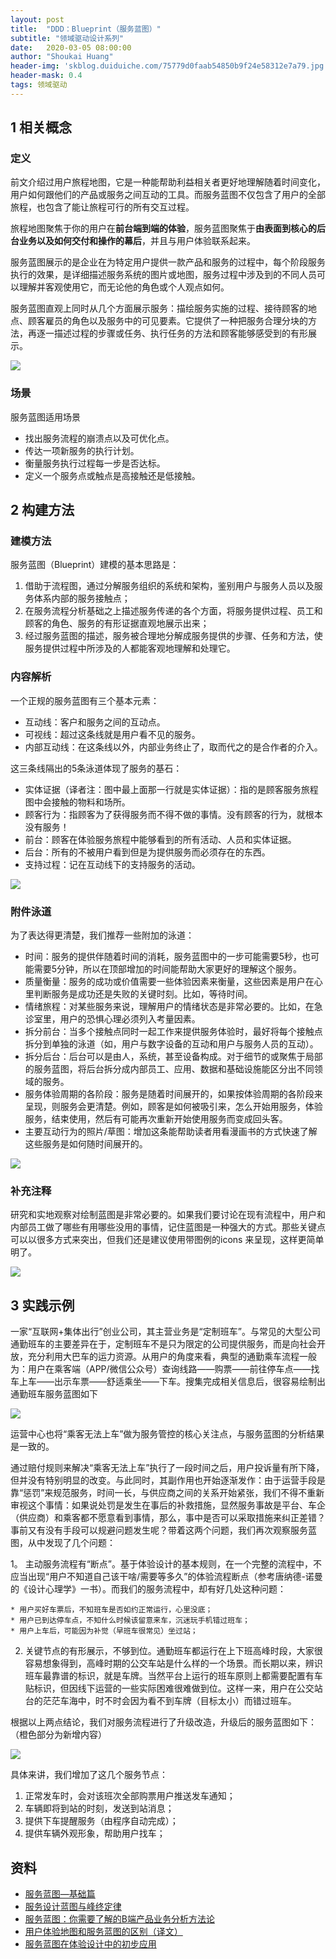 ```yaml
---
layout: post
title:  "DDD：Blueprint（服务蓝图）"
subtitle: "领域驱动设计系列"
date:   2020-03-05 08:00:00
author: "Shoukai Huang"
header-img: 'skblog.duiduiche.com/75779d0faab54850b9f24e58312e7a79.jpg'
header-mask: 0.4
tags: 领域驱动
---
```


## 1 相关概念

### 定义

前文介绍过用户旅程地图，它是一种能帮助利益相关者更好地理解随着时间变化，用户如何跟他们的产品或服务之间互动的工具。而服务蓝图不仅包含了用户的全部旅程，也包含了能让旅程可行的所有交互过程。

旅程地图聚焦于你的用户在**前台端到端的体验**，服务蓝图聚焦于**由表面到核心的后台业务以及如何交付和操作的幕后**，并且与用户体验联系起来。

服务蓝图展示的是企业在为特定用户提供一款产品和服务的过程中，每个阶段服务执行的效果，是详细描述服务系统的图片或地图，服务过程中涉及到的不同人员可以理解并客观使用它，而无论他的角色或个人观点如何。

服务蓝图直观上同时从几个方面展示服务：描绘服务实施的过程、接待顾客的地点、顾客雇员的角色以及服务中的可见要素。它提供了一种把服务合理分块的方法，再逐一描述过程的步骤或任务、执行任务的方法和顾客能够感受到的有形展示。

![](http://skblog.duiduiche.com/9b77e3ffe9db5db547dfb1447c08dbcb.jpg)

### 场景

服务蓝图适用场景

* 找出服务流程的崩溃点以及可优化点。
* 传达一项新服务的执行计划。
* 衡量服务执行过程每一步是否达标。
* 定义一个服务点或触点是高接触还是低接触。


## 2 构建方法

### 建模方法

服务蓝图（Blueprint）建模的基本思路是：

1. 借助于流程图，通过分解服务组织的系统和架构，鉴别用户与服务人员以及服务体系内部的服务接触点；
2. 在服务流程分析基础之上描述服务传递的各个方面，将服务提供过程、员工和顾客的角色、服务的有形证据直观地展示出来；
3. 经过服务蓝图的描述，服务被合理地分解成服务提供的步骤、任务和方法，使服务提供过程中所涉及的人都能客观地理解和处理它。


### 内容解析

一个正规的服务蓝图有三个基本元素：

* 互动线：客户和服务之间的互动点。
* 可视线：超过这条线就是用户看不见的服务。
* 内部互动线：在这条线以外，内部业务终止了，取而代之的是合作者的介入。

这三条线隔出的5条泳道体现了服务的基石：

* 实体证据（译者注：图中最上面那一行就是实体证据）：指的是顾客服务旅程图中会接触的物料和场所。
* 顾客行为：指顾客为了获得服务而不得不做的事情。没有顾客的行为，就根本没有服务！
* 前台：顾客在体验服务旅程中能够看到的所有活动、人员和实体证据。
* 后台：所有的不被用户看到但是为提供服务而必须存在的东西。
* 支持过程：记在互动线下的支持服务的活动。

![](http://skblog.duiduiche.com/d6bce2893b44450255a68332d8e954fc.jpg)

### 附件泳道

为了表达得更清楚，我们推荐一些附加的泳道：

* 时间：服务的提供伴随着时间的消耗，服务蓝图中的一步可能需要5秒，也可能需要5分钟，所以在顶部增加的时间能帮助大家更好的理解这个服务。
* 质量衡量：服务的成功或价值需要一些体验因素来衡量，这些因素是用户在心里判断服务是成功还是失败的关键时刻。比如，等待时间。
* 情绪旅程：对某些服务来说，理解用户的情绪状态是非常必要的。比如，在急诊室里，用户的恐惧心理必须列入考量因素。
* 拆分前台：当多个接触点同时一起工作来提供服务体验时，最好将每个接触点拆分到单独的泳道（如，用户与数字设备的互动和用户与服务人员的互动）。
* 拆分后台：后台可以是由人，系统，甚至设备构成。对于细节的或聚焦于局部的服务蓝图，将后台拆分成内部员工、应用、数据和基础设施能区分出不同领域的服务。
* 服务体验周期的各阶段：服务是随着时间展开的，如果按体验周期的各阶段来呈现，则服务会更清楚。例如，顾客是如何被吸引来，怎么开始用服务，体验服务，结束使用，然后有可能再次重新开始使用服务而变成回头客。
* 主要互动行为的照片/草图：增加这条能帮助读者用看漫画书的方式快速了解这些服务是如何随时间展开的。

![](http://skblog.duiduiche.com/2b7839efdc4c4cb2ea6b1d17700211d2.jpg)

### 补充注释

研究和实地观察对绘制蓝图是非常必要的。如果我们要讨论在现有流程中，用户和内部员工做了哪些有用哪些没用的事情，记住蓝图是一种强大的方式。那些关键点可以以很多方式来突出，但我们还是建议使用带图例的icons 来呈现，这样更简单明了。

![](http://skblog.duiduiche.com/4df113bfedb0cff8ddd2c18a2c862c75.jpg)


## 3 实践示例

一家“互联网+集体出行”创业公司，其主营业务是“定制班车”。与常见的大型公司通勤班车的主要差异在于，定制班车不是只为限定的公司提供服务，而是向社会开放，充分利用大巴车的运力资源。从用户的角度来看，典型的通勤乘车流程一般为：用户在乘客端（APP/微信公众号）查询线路——购票——前往停车点——找车上车——出示车票——舒适乘坐——下车。搜集完成相关信息后，很容易绘制出通勤班车服务蓝图如下

![](http://skblog.duiduiche.com/46fce41f076f9a24668872b42dfb17fa.jpg)

运营中心也将“乘客无法上车”做为服务管控的核心关注点，与服务蓝图的分析结果是一致的。

通过赔付规则来解决“乘客无法上车”执行了一段时间之后，用户投诉量有所下降，但并没有特别明显的改变。与此同时，其副作用也开始逐渐发作：由于运营手段是靠“惩罚”来规范服务，时间一长，与供应商之间的关系开始紧张，我们不得不重新审视这个事情：如果说处罚是发生在事后的补救措施，显然服务事故是平台、车企（供应商）和乘客都不愿意看到事情，那么，事中是否可以采取措施来纠正差错？事前又有没有手段可以规避问题发生呢？带着这两个问题，我们再次观察服务蓝图，从中发现了几个问题：

1。 主动服务流程有“断点”。基于体验设计的基本规则，在一个完整的流程中，不应当出现“用户不知道自己该干啥/需要等多久”的体验流程断点（参考唐纳德-诺曼的《设计心理学》一书）。而我们的服务流程中，却有好几处这种问题：

	* 用户买好车票后，不知班车是否如约正常运行，心里没底；
	* 用户已到达停车点，不知什么时候该留意来车，沉迷玩手机错过班车；
	* 用户上车后，可能因为补觉（早班车很常见）坐过站；

2. 关键节点的有形展示，不够到位。通勤班车都运行在上下班高峰时段，大家很容易想象得到，高峰时期的公交车站是什么样的一个场景。而长期以来，辨识班车最靠谱的标识，就是车牌。当然平台上运行的班车原则上都需要配置有车贴标识，但因线下运营的一些实际困难很难做到位。这样一来，用户在公交站台的茫茫车海中，时不时会因为看不到车牌（目标太小）而错过班车。

根据以上两点结论，我们对服务流程进行了升级改造，升级后的服务蓝图如下：（橙色部分为新增内容）

![](http://skblog.duiduiche.com/722b3e1ed58dd342a67b094d09c56b17.jpg)

具体来讲，我们增加了这几个服务节点：

1. 正常发车时，会对该班次全部购票用户推送发车通知；
2. 车辆即将到站的时刻，发送到站消息；
3. 提供下车提醒服务（由程序自动完成）；
4. 提供车辆外观形象，帮助用户找车；

## 资料

* [服务蓝图—基础篇](https://uxren.cn/?p=10252)
* [服务设计蓝图与峰终定律](https://www.sohu.com/a/303601990_114819)
* [服务蓝图：你需要了解的B端产品业务分析方法论](http://www.incard.cc/pt21649.html)
* [用户体验地图和服务蓝图的区别（译文）](https://www.zcool.com.cn/article/ZNTk2OTQw.html)
* [服务蓝图在体验设计中的初步应用](https://zhuanlan.zhihu.com/p/28926855)




































